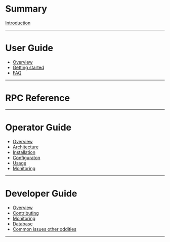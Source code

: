 # Summary

[Introduction](./introduction.md)

---

# User Guide

- [Overview]()
- [Getting started]()
- [FAQ]()

---

# RPC Reference

---

# Operator Guide

- [Overview](./operator/overview.md)
- [Architecture]()
- [Installation]()
- [Configuraton]()
- [Usage]()
- [Monitoring](./operator/monitoring.md)

---

# Developer Guide

- [Overview](./developer/overview.md)
- [Contributing]()
- [Monitoring](./developer/monitoring.md)
- [Database]()
- [Common issues other oddities]()

---

